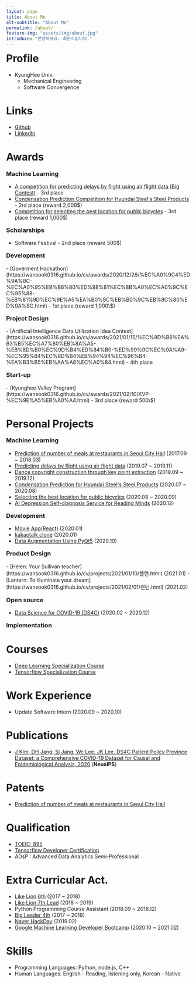 ```yaml
---
layout: page
title: About Me
alt-subtitle: "About Me"
permalink: /about/
feature-img: "assets/img/about.jpg"
introduce: "안녕하세요. 최완식입니다."
---
```


<h1 style="margin-top:0;">Profile</h1>

- KyungHee Univ.
  - Mechanical Engineering
  - Software Convergence

# Links

- [Github](<[wansook0316](https://github.com/wansook0316)>)
- [LinkedIn](https://www.linkedin.com/in/wansik-choi-b065881aa/)

<!-- # Research Experience -->

<!-- # Education -->
# Awards

<h3 style="margin-top:16px;">Machine Learning</h3>

- [A competition for predicting delays by flight using air flight data (Big Contest)](https://wansook0316.github.io/cv/awards/2019/12/01/%EB%B9%85%EC%BD%98%ED%85%8C%EC%8A%A4%ED%8A%B8-%ED%93%A8%EC%B3%90%EC%8A%A4%EB%A6%AC%EA%B7%B8-%EC%9E%A5%EB%A0%A4%EC%83%81.html) - 3rd place
- [Condensation Prediction Competition for Hyundai Steel's Steel Products](https://wansook0316.github.io/cv/awards/2020/08/01/%EA%B8%B0%EC%83%81-%EB%B9%85%EB%8D%B0%EC%9D%B4%ED%84%B0-%EB%8C%80%ED%9A%8C-%EB%8D%B0%EC%9D%B4%ED%84%B0%EB%B6%84%EC%84%9D%EB%B6%84%EC%95%BC-%EC%9A%B0%EC%88%98%EC%83%81.html) - 2rd place (reward 2,000\$)
- [Competition for selecting the best location for public bicycles](https://wansook0316.github.io/cv/awards/2020/09/23/2020-%EA%B3%B5%EA%B3%B5%EC%9E%90%EC%A0%84%EA%B1%B0-%EC%8A%A4%ED%85%8C%EC%9D%B4%EC%85%98-%EC%B5%9C%EC%A0%81-%EC%9C%84%EC%B9%98-%EC%84%A0%EC%A0%95.html) - 3rd place (reward 1,000\$)


<h3 style="margin-top:16px;">Scholarships</h3>

- Software Festival - 2nd place (reward 500\$)

<h3 style="margin-top:16px;">Development</h3>
- [Goverment Hackathon](https://wansook0316.github.io/cv/awards/2020/12/26/%EC%A0%9C4%ED%9A%8C-%EC%A0%95%EB%B6%80%ED%98%81%EC%8B%A0%EC%A0%9C%EC%95%88-%EB%81%9D%EC%9E%A5%EA%B0%9C%EB%B0%9C%EB%8C%80%ED%9A%8C.html) - 1st place (reward 1,000\$)

<h3 style="margin-top:16px;">Project Design</h3>
- [Artificial Intelligence Data Utilization Idea Contest](https://wansook0316.github.io/cv/awards/2021/01/15/%EC%9D%B8%EA%B3%B5%EC%A7%80%EB%8A%A5-%EB%8D%B0%EC%9D%B4%ED%84%B0-%ED%99%9C%EC%9A%A9-%EC%95%84%EC%9D%B4%EB%94%94%EC%96%B4-%EA%B3%B5%EB%AA%A8%EC%A0%84.html) - 4th place

<h3 style="margin-top:16px;">Start-up</h3>
- [Kyunghee Valley Program](https://wansook0316.github.io/cv/awards/2021/02/10/KVP-%EC%9E%A5%EB%A0%A4.html) - 3rd place (reward 500\$)


# Personal Projects

<h3 style="margin-top:16px;">Machine Learning</h3>

- [Prediction of number of meals at restaurants in Seoul City Hall](https://wansook0316.github.io/cv/projects/2018/08/01/%EC%84%9C%EC%9A%B8%EC%8B%9C%EC%B2%AD-%EC%8B%9D%EC%88%98%EC%9D%B8%EC%9B%90-%EC%98%88%EC%B8%A1-%ED%94%84%EB%A1%9C%EC%A0%9D%ED%8A%B8.html) (2017.09 ~ 2018.03)
- [Predicting delays by flight using air flight data](https://wansook0316.github.io/cv/projects/2019/11/01/%ED%95%AD%EA%B3%B5-%EC%A7%80%EC%97%B0-%EC%98%88%EC%B8%A1-%ED%94%84%EB%A1%9C%EC%A0%9D%ED%8A%B8.html) (2019.07 ~ 2019.11)
- [Dance copyright construction through key point extraction](https://wansook0316.github.io/cv/projects/2019/12/01/%EC%B6%A4-%EC%A0%80%EC%9E%91%EA%B6%8C-%EC%A0%9C%EC%9E%91-%ED%94%84%EB%A1%9C%EC%A0%9D%ED%8A%B8.html) (2019.09 ~ 2019.12)
- [Condensation Prediction for Hyundai Steel's Steel Products](https://wansook0316.github.io/cv/projects/2020/07/01/%EA%B2%B0%EB%A1%9C-%EB%B0%9C%EC%83%9D-%EC%98%88%EC%B8%A1-%ED%94%84%EB%A1%9C%EC%A0%9D%ED%8A%B8.html) (2020.07 ~ 2020.08)
- [Selecting the best location for public bicycles](https://wansook0316.github.io/cv/projects/2020/09/11/%EA%B3%A0%EC%96%91%EC%8B%9C-%EA%B3%B5%EA%B3%B5%EC%9E%90%EC%A0%84%EA%B1%B0-%EC%B5%9C%EC%A0%81-%EC%9E%85%EC%A7%80-%EC%84%A0%EC%A0%95-%ED%94%84%EB%A1%9C%EC%A0%9D%ED%8A%B8-01-%EC%A0%84%EC%B2%98%EB%A6%AC.html) (2020.08 ~ 2020.09)
- [AI Depression Self-diagnosis Service for Reading Minds](https://wansook0316.github.io/cv/projects/2020/12/21/Mind-detector.html) (2020.12)

<h3 style="margin-top:16px;">Development</h3>

- [Movie App(React)](https://wansook0316.github.io/movie_app_react/) (2020.01)
- [kakaotalk clone](https://wansook0316.github.io/kakaotalkClone/chat.html) (2020.01)
- [Data Augmentation Using PyQt5](https://wansook0316.github.io/cv/projects/2020/10/25/Data-Augmentation-using-pyqt5.html) (2020.10)

<h3 style="margin-top:16px;">Product Design</h3>
- [Helen: Your Sullivan teacher](https://wansook0316.github.io/cv/projects/2021/01/10/헬렌.html) (2021.01)
- [Lantern: To illuminate your dream](https://wansook0316.github.io/cv/projects/2021/02/01/랜턴.html) (2021.02)


<h3 style="margin-top:16px;">Open source</h3>

- [Data Science for COVID-19 (DS4C)](https://wansook0316.github.io/cv/projects/2020/02/01/Data-Science-for-COVID-19(DS4C).html) (2020.02 ~ 2020.12)


<h3 style="margin-top:16px;">Implementation</h3>


# Courses

- [Deep Learning Specialization Course](https://wansook0316.github.io/cv/courses/2020/10/27/Deep_Learning_Specialization_Course.html)
- [Tensorflow Specialization Course](https://wansook0316.github.io/cv/courses/2020/11/26/Tensorflow-Specialization-Course.html)

# Work Experience

- Update  Software Intern (2020.09 ~ 2020.10)


# Publications
- [J Kim, DH Jang, Sj Jang, Wc Lee, JK Lee. DS4C Patient Policy Province Dataset: a Comprehensive COVID-19 Dataset for Causal and Epidemiological Analysis, 2020](https://wansook0316.github.io/cv/publications/2020/12/15/DS4C-NeuralPS-COVID19-policy-dataset.html) (**NeualPS**)

# Patents
- [Prediction of number of meals at restaurants in Seoul City Hall](https://wansook0316.github.io/cv/patents/2020/12/02/식수-인원-예측-서버-동작-특허.html)


# Qualification
- [TOEIC: 895](https://wansook0316.github.io/cv/qualification/2020/08/16/TOEIC.html)
- [Tensorflow Developer Certification](https://wansook0316.github.io/cv/qualification/2020/12/05/Tensorflow-Developer-Certification.html)
- ADsP : Advanced Data Analytics Semi-Professional
# Extra Curricular Act.

- [Like Lion 6th](https://likelion.net/) (2017 ~ 2018)
- [Like Lion 7th Lead](https://likelion.net/) (2018 ~ 2019)
- Python Programming Course Assistant (2018.09 ~ 2018.12)
- [Big Leader 4th](http://bigleader.net/) (2017 ~ 2019)
- [Naver HackDay](https://d2.naver.com/news/4972264) (2019.02)
- [Google Machine Learning Developer Bootcamp](https://developers-kr.googleblog.com/2020/09/mlbootcamp_11.html) (2020.10 ~ 2021.02)

# Skills

- Programming Languages: Python, node.js, C++
- Human Languages: English - Reading, listening only, Korean - Native
